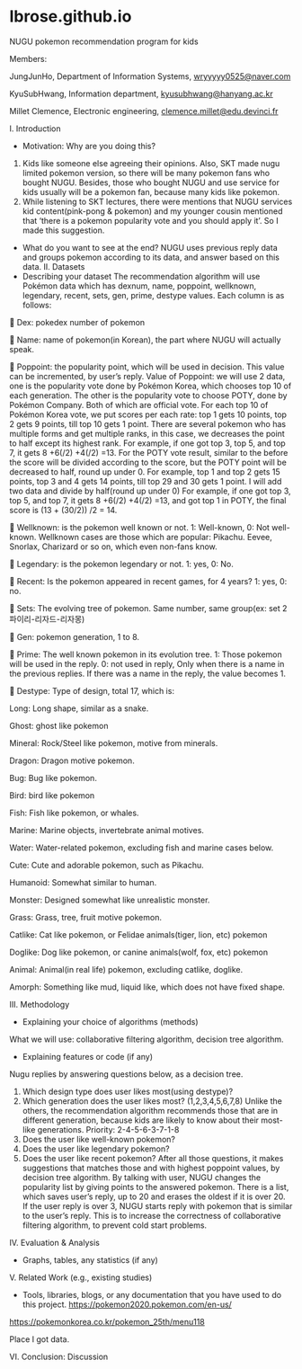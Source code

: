 # Ibrose.github.io
NUGU pokemon recommendation program for kids

Members: 

JungJunHo, Department of Information Systems, wryyyyy0525@naver.com

KyuSubHwang, Information department, kyusubhwang@hanyang.ac.kr

Millet Clemence, Electronic engineering, clemence.millet@edu.devinci.fr

I. Introduction
- Motivation: Why are you doing this?
1. Kids like someone else agreeing their opinions. Also, SKT made nugu limited pokemon version, so there will be many pokemon fans who bought NUGU. Besides, those who bought NUGU and use service for kids usually will be a pokemon fan, because many kids like pokemon.
2. While listening to SKT lectures, there were mentions that NUGU services kid content(pink-pong & pokemon) and my younger cousin mentioned that ‘there is a pokemon popularity vote and you should apply it’. So I made this suggestion.
- What do you want to see at the end?
NUGU uses previous reply data and groups pokemon according to its data, and answer based on this data.
II. Datasets
- Describing your dataset
The recommendation algorithm will use Pokémon data which has dexnum, name, poppoint, wellknown, legendary, recent, sets, gen, prime, destype values. Each column is as follows:

	Dex: pokedex number of pokemon

	Name: name of pokemon(in Korean), the part where NUGU will actually speak.

	Poppoint: the popularity point, which will be used in decision. This value can be incremented, by user’s reply.
Value of Poppoint: we will use 2 data, one is the popularity vote done by Pokémon Korea, which chooses top 10 of each generation. The other is the popularity vote to choose POTY, done by Pokémon Company. Both of which are official vote. For each top 10 of Pokémon Korea vote, we put scores per each rate: top 1 gets 10 points, top 2 gets 9 points, till top 10 gets 1 point. There are several pokemon who has multiple forms and get multiple ranks, in this case, we decreases the point to half except its highest rank. For example, if one got top 3, top 5, and top 7, it gets 8 +6(/2) +4(/2) =13. For the POTY vote result, similar to the before the score will be divided according to the score, but the POTY point will be decreased to half, round up under 0. For example, top 1 and top 2 gets 15 points, top 3 and 4 gets 14 points, till top 29 and 30 gets 1 point. I will add two data and divide by half(round up under 0) For example, if one got top 3, top 5, and top 7, it gets 8 +6(/2) +4(/2) =13, and got top 1 in POTY, the final score is (13 + (30/2)) /2 = 14. 

	Wellknown: is the pokemon well known or not. 1: Well-known, 0: Not well-known. Wellknown cases are those which are popular: Pikachu. Eevee, Snorlax, Charizard or so on, which even non-fans know.

	Legendary: is the pokemon legendary or not. 1: yes, 0: No.

	Recent: Is the pokemon appeared in recent games, for 4 years? 1: yes, 0: no.

	Sets: The evolving tree of pokemon. Same number, same group(ex: set 2 파이리-리자드-리자몽)

	Gen: pokemon generation, 1 to 8.

	Prime: The well known pokemon in its evolution tree. 1: Those pokemon will be used in the reply. 0: not used in reply, Only when there is a name in the previous replies. If there was a name in the reply, the value becomes 1.

	Destype: Type of design, total 17, which is:

Long: Long shape, similar as a snake.

Ghost: ghost like pokemon

Mineral: Rock/Steel like pokemon, motive from minerals.

Dragon: Dragon motive pokemon.

Bug: Bug like pokemon.

Bird: bird like pokemon

Fish: Fish like pokemon, or whales. 

 Marine: Marine objects, invertebrate animal motives.
 
 Water: Water-related pokemon, excluding fish and marine cases below.
 
 Cute: Cute and adorable pokemon, such as Pikachu.
 
Humanoid: Somewhat similar to human.

Monster: Designed somewhat like unrealistic monster.

Grass: Grass, tree, fruit motive pokemon.

Catlike: Cat like pokemon, or Felidae animals(tiger, lion, etc) pokemon

Doglike: Dog like pokemon, or canine animals(wolf, fox, etc) pokemon

Animal: Animal(in real life) pokemon, excluding catlike, doglike.

Amorph: Something like mud, liquid like, which does not have fixed shape.

III. Methodology
- Explaining your choice of algorithms (methods)

What we will use: collaborative filtering algorithm, decision tree algorithm.

- Explaining features or code (if any)

Nugu replies by answering questions below, as a decision tree.
1) Which design type does user likes most(using destype)?
2) Which generation does the user likes most? (1,2,3,4,5,6,7,8)
 Unlike the others, the recommendation algorithm recommends those that are in different generation, because kids are likely to know about their most-like generations. Priority: 2-4-5-6-3-7-1-8
3) Does the user like well-known pokemon?
4) Does the user like legendary pokemon?
5) Does the user like recent pokemon?
After all those questions, it makes suggestions that matches those and with highest poppoint values, by decision tree algorithm. 
By talking with user, NUGU changes the popularity list by giving points to the answered pokemon.
There is a list, which saves user’s reply, up to 20 and erases the oldest if it is over 20. If the user reply is over 3, NUGU starts reply with pokemon that is similar to the user’s reply. This is to increase the correctness of collaborative filtering algorithm, to prevent cold start problems.

IV. Evaluation & Analysis
- Graphs, tables, any statistics (if any)

V. Related Work (e.g., existing studies)
- Tools, libraries, blogs, or any documentation that you have used to do this project.
https://pokemon2020.pokemon.com/en-us/

https://pokemonkorea.co.kr/pokemon_25th/menu118

Place I got data.

VI. Conclusion: Discussion

